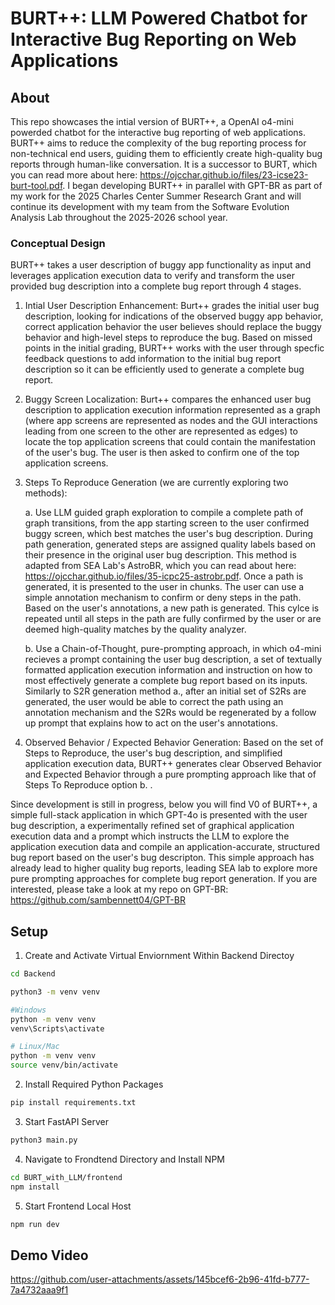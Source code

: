 # BURT++: LLM Powered Chatbot for Interactive Bug Reporting on Web Applications

## About
This repo showcases the intial version of BURT++, a OpenAI o4-mini powerded chatbot for the interactive bug reporting of web applications. BURT++ aims to reduce the complexity of the bug reporting process for non-technical end users, guiding them to efficiently create high-quality bug reports through human-like conversation. It is a successor to BURT, which you can read more about here: https://ojcchar.github.io/files/23-icse23-burt-tool.pdf. I began developing BURT++ in parallel with GPT-BR as part of my work for the 2025 Charles Center Summer Research Grant and will continue its development with my team from the Software Evolution Analysis Lab throughout the 2025-2026 school year.

### Conceptual Design

BURT++ takes a user description of buggy app functionality as input and leverages application execution data to verify and transform the user provided bug description into a complete bug report through 4 stages.

1. Intial User Description Enhancement: Burt++ grades the initial user bug description, looking for indications of the observed buggy app behavior, correct application behavior the user believes should replace the buggy behavior and high-level steps to reproduce the bug. Based on missed points in the initial grading, BURT++ works with the user through specfic feedback questions to add information to the initial bug report description so it can be efficiently used to generate a complete bug report. 

2. Buggy Screen Localization: Burt++ compares the enhanced user bug description to application execution information represented as a graph (where app screens are represented as nodes and the GUI interactions leading from one screen to the other are represented as edges) to locate the top application screens that could contain the manifestation of the user's bug. The user is then asked to confirm one of the top application screens.

3. Steps To Reproduce Generation (we are currently exploring two methods):

    a. Use LLM guided graph exploration to compile a complete path of graph transitions, from the app starting screen to the user confirmed buggy screen, which best matches the user's bug description. During path generation, generated steps are assigned  quality labels based on their presence in the original user bug description. This method is adapted from SEA Lab's AstroBR, which you can read about here: https://ojcchar.github.io/files/35-icpc25-astrobr.pdf. Once a path is generated, it is presented to the user in chunks. The user can use a simple annotation mechanism to confirm or deny steps in the path. Based on the user's annotations, a new path is generated. This cylce is repeated until all steps in the path are fully confirmed by the user or are deemed high-quality matches by the quality analyzer. 

    b. Use a Chain-of-Thought, pure-prompting approach, in which o4-mini recieves a prompt containing the user bug description, a set of textually formatted application execution information and instruction on how to most effectively generate a complete bug report based on its inputs. Similarly to S2R generation method a., after an initial set of S2Rs are generated, the user would be able to correct the path using an annotation mechanism and the S2Rs would be regenerated by a follow up prompt that explains how to act on the user's annotations. 

4. Observed Behavior / Expected Behavior Generation: Based on the set of Steps to Reproduce, the user's bug description, and simplified application execution data, BURT++ generates clear Observed Behavior and Expected Behavior through a pure prompting approach like that of Steps To Reproduce option b. . 

Since development is still in progress, below you will find V0 of BURT++, a simple full-stack application in which GPT-4o is presented with the user bug description, a experimentally refined set of graphical application execution data and a prompt which instructs the LLM to explore the application execution data and compile an application-accurate, structured bug report based on the user's bug descripton. This simple approach has already lead to higher quality bug reports, leading SEA lab to explore more pure prompting approaches for complete bug report generation. If you are interested, please take a look at my repo on GPT-BR: https://github.com/sambennett04/GPT-BR



## Setup
1. Create and Activate Virtual Enviornment Within Backend Directoy
```sh
cd Backend

python3 -m venv venv

#Windows
python -m venv venv
venv\Scripts\activate

# Linux/Mac
python -m venv venv
source venv/bin/activate
```
2. Install Required Python Packages
```sh
pip install requirements.txt
```
3. Start FastAPI Server
```sh
python3 main.py
```
4. Navigate to Frondtend Directory and Install NPM
```sh
cd BURT_with_LLM/frontend
npm install
```
5. Start Frontend Local Host
```sh
npm run dev
```

## Demo Video

https://github.com/user-attachments/assets/145bcef6-2b96-41fd-b777-7a4732aaa9f1


